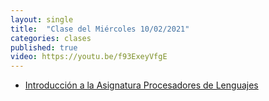 ```yaml
---
layout: single
title:  "Clase del Miércoles 10/02/2021"
categories: clases
published: true
video: https://youtu.be/f93ExeyVfgE
---
```


* [Introducción a la Asignatura Procesadores de Lenguajes]({{site.baseurl}}/assets/temas/tema0-introduccion-a-pl/guia-docente.html)
